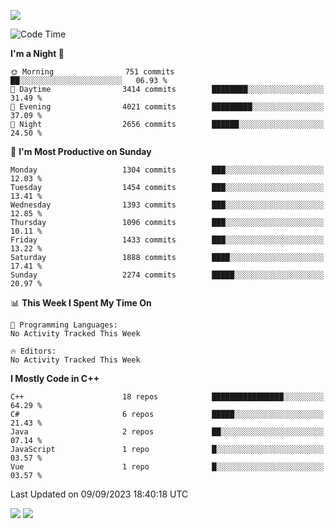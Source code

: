 ![](https://komarev.com/ghpvc/?username=lilpidgey&color=red)
<!--START_SECTION:waka-->
![Code Time](http://img.shields.io/badge/Code%20Time-1%2C491%20hrs%2018%20mins-blue)

**I'm a Night 🦉** 

```text
🌞 Morning                751 commits         ██░░░░░░░░░░░░░░░░░░░░░░░   06.93 % 
🌆 Daytime                3414 commits        ████████░░░░░░░░░░░░░░░░░   31.49 % 
🌃 Evening                4021 commits        █████████░░░░░░░░░░░░░░░░   37.09 % 
🌙 Night                  2656 commits        ██████░░░░░░░░░░░░░░░░░░░   24.50 % 
```
📅 **I'm Most Productive on Sunday** 

```text
Monday                   1304 commits        ███░░░░░░░░░░░░░░░░░░░░░░   12.03 % 
Tuesday                  1454 commits        ███░░░░░░░░░░░░░░░░░░░░░░   13.41 % 
Wednesday                1393 commits        ███░░░░░░░░░░░░░░░░░░░░░░   12.85 % 
Thursday                 1096 commits        ███░░░░░░░░░░░░░░░░░░░░░░   10.11 % 
Friday                   1433 commits        ███░░░░░░░░░░░░░░░░░░░░░░   13.22 % 
Saturday                 1888 commits        ████░░░░░░░░░░░░░░░░░░░░░   17.41 % 
Sunday                   2274 commits        █████░░░░░░░░░░░░░░░░░░░░   20.97 % 
```


📊 **This Week I Spent My Time On** 

```text
💬 Programming Languages: 
No Activity Tracked This Week

🔥 Editors: 
No Activity Tracked This Week
```

**I Mostly Code in C++** 

```text
C++                      18 repos            ████████████████░░░░░░░░░   64.29 % 
C#                       6 repos             █████░░░░░░░░░░░░░░░░░░░░   21.43 % 
Java                     2 repos             ██░░░░░░░░░░░░░░░░░░░░░░░   07.14 % 
JavaScript               1 repo              █░░░░░░░░░░░░░░░░░░░░░░░░   03.57 % 
Vue                      1 repo              █░░░░░░░░░░░░░░░░░░░░░░░░   03.57 % 
```




 Last Updated on 09/09/2023 18:40:18 UTC
<!--END_SECTION:waka-->
![](https://hit.yhype.me/github/profile?user_id=42968544)
![](https://komarev.com/ghpvc/?lilpidgey)
